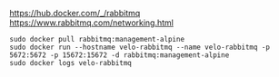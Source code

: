 https://hub.docker.com/_/rabbitmq  
https://www.rabbitmq.com/networking.html

    sudo docker pull rabbitmq:management-alpine  
    sudo docker run --hostname velo-rabbitmq --name velo-rabbitmq -p 5672:5672 -p 15672:15672 -d rabbitmq:management-alpine  
    sudo docker logs velo-rabbitmq  